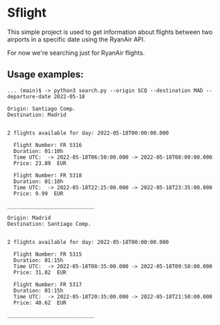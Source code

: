 # Sflight

This simple project is used to get information about flights between two airports in a specific date using the RyanAir API.

For now we're searching just for RyanAir flights.

## Usage examples:

```
... (main)$ -> python3 search.py --origin SCQ --destination MAD --departure-date 2022-05-18

Origin: Santiago Comp. 
Destination: Madrid  


2 flights available for day: 2022-05-18T00:00:00.000

  Flight Number: FR 5316
  Duration: 01:10h
  Time UTC:  -> 2022-05-18T06:50:00.000 -> 2022-05-18T08:00:00.000
  Price: 23.89  EUR

  Flight Number: FR 5318
  Duration: 01:10h
  Time UTC:  -> 2022-05-18T22:25:00.000 -> 2022-05-18T23:35:00.000
  Price: 9.99  EUR

____________________________

Origin: Madrid  
Destination: Santiago Comp. 


2 flights available for day: 2022-05-18T00:00:00.000

  Flight Number: FR 5315
  Duration: 01:15h
  Time UTC:  -> 2022-05-18T08:35:00.000 -> 2022-05-18T09:50:00.000
  Price: 31.82  EUR

  Flight Number: FR 5317
  Duration: 01:15h
  Time UTC:  -> 2022-05-18T20:35:00.000 -> 2022-05-18T21:50:00.000
  Price: 40.62  EUR

____________________________
```